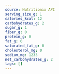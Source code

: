 ```yaml
---
source: Nutritionix API
serving_size_g: 1
calories_kcal: 12
carbohydrates_g: 2
sugar_g: 1
fiber_g: 0
protein_g: 0
fat_g: 0
saturated_fat_g: 0
cholesterol_mg: 0
sodium_mg: 1233
net_carbohydrates_g: 2
tags: []
---
```

